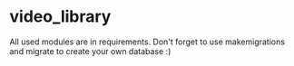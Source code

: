 # video_library
All used modules are in requirements.
Don't forget to use makemigrations and migrate to create your own database :)
